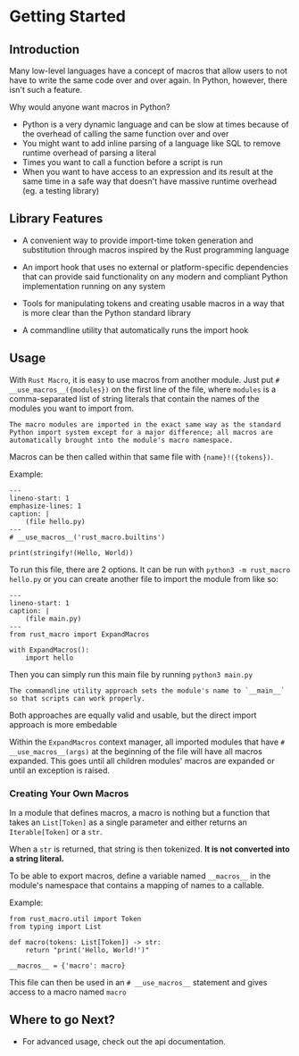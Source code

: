 # Getting Started
## Introduction
Many low-level languages have a concept of macros that allow users to not have to write the same code over and over again. 
In Python, however, there isn't such a feature.

Why would anyone want macros in Python? 
- Python is a very dynamic language and can be slow at times because of the overhead of calling the same function over and over
- You might want to add inline parsing of a language like SQL to remove runtime overhead of parsing a literal
- Times you want to call a function before a script is run
- When you want to have access to an expression and its result at the same time in a safe way that doesn't have massive runtime overhead (eg. a testing library)

## Library Features

- A convenient way to provide import-time token generation and substitution through macros inspired by the Rust programming language
  
- An import hook that uses no external or platform-specific dependencies that can provide said functionality on any modern and compliant Python implementation running on any system

- Tools for manipulating tokens and creating usable macros in a way that is more clear than the Python standard library
  
- A commandline utility that automatically runs the import hook

## Usage

With `Rust Macro`, it is easy to use macros from another module. Just put `# __use_macros__({modules})` on the first line of the file, where `modules` is a comma-separated list of string literals that contain the names of the modules you want to import from.

```{note}
The macro modules are imported in the exact same way as the standard Python import system except for a major difference; all macros are automatically brought into the module's macro namespace.
```

Macros can be then called within that same file with `{name}!({tokens})`.

Example:


```{code-block} default
---
lineno-start: 1
emphasize-lines: 1
caption: |
    (file hello.py)
---
# __use_macros__('rust_macro.builtins')

print(stringify!(Hello, World))
```

To run this file, there are 2 options. It can be run with `python3 -m rust_macro hello.py` or you can create another file to import the module from like so:


```{code-block} default
---
lineno-start: 1
caption: |
    (file main.py)
---
from rust_macro import ExpandMacros

with ExpandMacros():
    import hello
```


Then you can simply run this main file by running `python3 main.py`

```{note}
The commandline utility approach sets the module's name to `__main__` so that scripts can work properly. 
```

Both approaches are equally valid and usable, but the direct import approach is more embedable


Within the `ExpandMacros` context manager, all imported modules that have `# __use_macros__(args)` at the beginning of the file will have all macros expanded. This goes until all children modules' macros are expanded or until an exception is raised.

### Creating Your Own Macros
In a module that defines macros, a macro is nothing but a function that takes an `List[Token]` as a single parameter and either returns an `Iterable[Token]` or a `str`.

When a `str` is returned, that string is then tokenized. **It is not converted into a string literal.**

To be able to export macros, define a variable named `__macros__` in the module's namespace that contains a mapping of names to a callable.

Example:
```
from rust_macro.util import Token
from typing import List

def macro(tokens: List[Token]) -> str:
    return "print('Hello, World!')"
    
__macros__ = {'macro': macro}
```

This file can then be used in an `# __use_macros__` statement and gives access to a macro named `macro`

## Where to go Next?
- For advanced usage, check out the api documentation.


